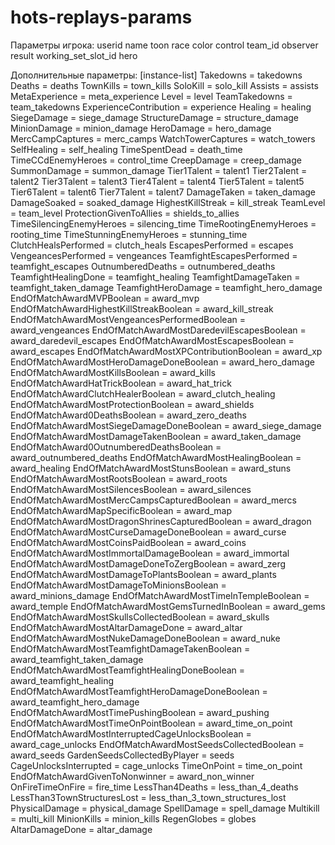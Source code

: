 # hots-replays-params

Параметры игрока:
userid
name
toon
race
color
control
team_id
observer
result
working_set_slot_id
hero

Дополнительные параметры:
[instance-list]
    Takedowns = takedowns
    Deaths = deaths
    TownKills = town_kills
    SoloKill = solo_kill
    Assists = assists
    MetaExperience = meta_experience
    Level = level
    TeamTakedowns = team_takedowns
    ExperienceContribution = experience
    Healing = healing
    SiegeDamage = siege_damage
    StructureDamage = structure_damage
    MinionDamage = minion_damage
    HeroDamage = hero_damage
    MercCampCaptures = merc_camps
    WatchTowerCaptures = watch_towers
    SelfHealing = self_healing
    TimeSpentDead = death_time
    TimeCCdEnemyHeroes = control_time
    CreepDamage = creep_damage
    SummonDamage = summon_damage
    Tier1Talent = talent1
    Tier2Talent = talent2
    Tier3Talent = talent3
    Tier4Talent = talent4
    Tier5Talent = talent5
    Tier6Talent = talent6
    Tier7Talent = talent7
    DamageTaken = taken_damage
    DamageSoaked = soaked_damage
    HighestKillStreak = kill_streak
    TeamLevel = team_level
    ProtectionGivenToAllies = shields_to_allies
    TimeSilencingEnemyHeroes = silencing_time
    TimeRootingEnemyHeroes = rooting_time
    TimeStunningEnemyHeroes = stunning_time
    ClutchHealsPerformed = clutch_heals
    EscapesPerformed = escapes
    VengeancesPerformed = vengeances
    TeamfightEscapesPerformed = teamfight_escapes
    OutnumberedDeaths = outnumbered_deaths
    TeamfightHealingDone = teamfight_healing
    TeamfightDamageTaken = teamfight_taken_damage
    TeamfightHeroDamage = teamfight_hero_damage
    EndOfMatchAwardMVPBoolean = award_mvp
    EndOfMatchAwardHighestKillStreakBoolean = award_kill_streak
    EndOfMatchAwardMostVengeancesPerformedBoolean = award_vengeances
    EndOfMatchAwardMostDaredevilEscapesBoolean = award_daredevil_escapes
    EndOfMatchAwardMostEscapesBoolean = award_escapes
    EndOfMatchAwardMostXPContributionBoolean = award_xp
    EndOfMatchAwardMostHeroDamageDoneBoolean = award_hero_damage
    EndOfMatchAwardMostKillsBoolean = award_kills
    EndOfMatchAwardHatTrickBoolean = award_hat_trick
    EndOfMatchAwardClutchHealerBoolean = award_clutch_healing
    EndOfMatchAwardMostProtectionBoolean = award_shields
    EndOfMatchAward0DeathsBoolean = award_zero_deaths
    EndOfMatchAwardMostSiegeDamageDoneBoolean = award_siege_damage
    EndOfMatchAwardMostDamageTakenBoolean = award_taken_damage
    EndOfMatchAward0OutnumberedDeathsBoolean = award_outnumbered_deaths
    EndOfMatchAwardMostHealingBoolean = award_healing
    EndOfMatchAwardMostStunsBoolean = award_stuns
    EndOfMatchAwardMostRootsBoolean = award_roots
    EndOfMatchAwardMostSilencesBoolean = award_silences
    EndOfMatchAwardMostMercCampsCapturedBoolean = award_mercs
    EndOfMatchAwardMapSpecificBoolean = award_map
    EndOfMatchAwardMostDragonShrinesCapturedBoolean = award_dragon
    EndOfMatchAwardMostCurseDamageDoneBoolean = award_curse
    EndOfMatchAwardMostCoinsPaidBoolean = award_coins
    EndOfMatchAwardMostImmortalDamageBoolean = award_immortal
    EndOfMatchAwardMostDamageDoneToZergBoolean = award_zerg
    EndOfMatchAwardMostDamageToPlantsBoolean = award_plants
    EndOfMatchAwardMostDamageToMinionsBoolean = award_minions_damage
    EndOfMatchAwardMostTimeInTempleBoolean = award_temple
    EndOfMatchAwardMostGemsTurnedInBoolean = award_gems
    EndOfMatchAwardMostSkullsCollectedBoolean = award_skulls
    EndOfMatchAwardMostAltarDamageDone = award_altar
    EndOfMatchAwardMostNukeDamageDoneBoolean = award_nuke
    EndOfMatchAwardMostTeamfightDamageTakenBoolean = award_teamfight_taken_damage
    EndOfMatchAwardMostTeamfightHealingDoneBoolean = award_teamfight_healing
    EndOfMatchAwardMostTeamfightHeroDamageDoneBoolean = award_teamfight_hero_damage
    EndOfMatchAwardMostTimePushingBoolean = award_pushing
    EndOfMatchAwardMostTimeOnPointBoolean = award_time_on_point
    EndOfMatchAwardMostInterruptedCageUnlocksBoolean = award_cage_unlocks
    EndOfMatchAwardMostSeedsCollectedBoolean = award_seeds
    GardenSeedsCollectedByPlayer = seeds
    CageUnlocksInterrupted = cage_unlocks
    TimeOnPoint = time_on_point
    EndOfMatchAwardGivenToNonwinner = award_non_winner
    OnFireTimeOnFire = fire_time
    LessThan4Deaths = less_than_4_deaths
    LessThan3TownStructuresLost = less_than_3_town_structures_lost
    PhysicalDamage = physical_damage
    SpellDamage = spell_damage
    Multikill = multi_kill
    MinionKills = minion_kills
    RegenGlobes = globes
    AltarDamageDone = altar_damage
